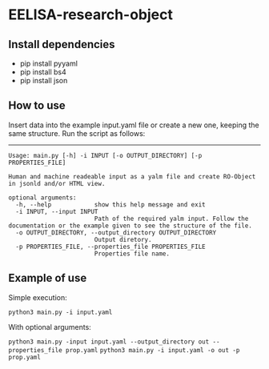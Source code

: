 # EELISA-research-object

## Install dependencies

* pip install pyyaml
* pip install bs4
* pip install json 

## How to use 

Insert data into the example input.yaml file or create a new one, keeping the same structure.
Run the script as follows:

---

```
Usage: main.py [-h] -i INPUT [-o OUTPUT_DIRECTORY] [-p PROPERTIES_FILE]

Human and machine readeable input as a yalm file and create RO-Object in jsonld and/or HTML view.

optional arguments:
  -h, --help            show this help message and exit
  -i INPUT, --input INPUT
                        Path of the required yalm input. Follow the documentation or the example given to see the structure of the file.
  -o OUTPUT_DIRECTORY, --output_directory OUTPUT_DIRECTORY
                        Output diretory.
  -p PROPERTIES_FILE, --properties_file PROPERTIES_FILE
                        Properties file name.
```

## Example of use

Simple execution:

`python3 main.py -i input.yaml`

With optional arguments:

`python3 main.py -input input.yaml --output_directory out --properties_file prop.yaml`
`python3 main.py -i input.yaml -o out -p prop.yaml`
